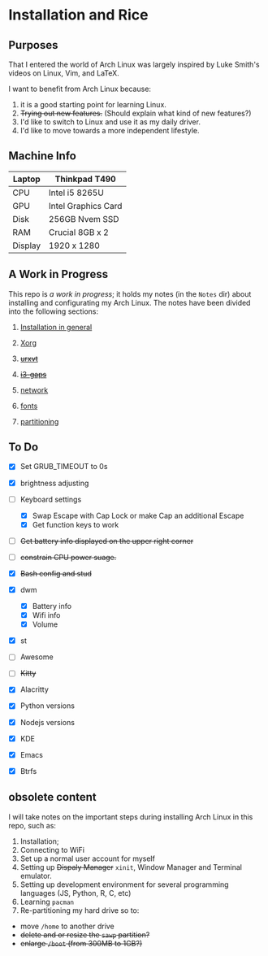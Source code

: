 # Installation and Rice

## Purposes
That I entered the world of Arch Linux was largely inspired by Luke Smith's videos on
Linux, Vim, and LaTeX. 

I want to benefit from Arch Linux because:
1. it is a good starting point for learning Linux.
2. ~~Trying out new features.~~ (Should explain what kind of new features?) 
3. I'd like to switch to Linux and use it as my daily driver.
4. I'd like to move towards a more independent lifestyle.

## Machine Info
|Laptop|Thinkpad T490|
|--|--|
|CPU|Intel i5 8265U|
|GPU|Intel Graphics Card|
|Disk|256GB Nvem SSD|
|RAM|Crucial 8GB x 2|
|Display|1920 x 1280|

## A Work in Progress
This repo is *a work in progress*; it holds my notes (in the `Notes` dir) about installing and configurating my Arch Linux. The notes have been divided into the following sections:
1. [Installation in general](https://github.com/Linerre/Arch/blob/master/Notes/00-installation.md)
2. [Xorg](https://github.com/Linerre/Arch/blob/master/Notes/01-xorg.md)
3. ~~[urxvt](https://github.com/Linerre/Arch/blob/master/Notes/02-urxvt.md)~~

4. ~~[i3-gaps](https://github.com/Linerre/Arch/blob/master/Notes/03-i3wm.md)~~
5. [network](https://github.com/Linerre/Arch/blob/master/Notes/04-network.md)
6. [fonts](https://github.com/Linerre/Arch/blob/master/Notes/05-fonts.md)
7. [partitioning](https://github.com/Linerre/Arch/blob/master/Notes/06-partitioning.md)

## To Do
- [x] Set GRUB_TIMEOUT to 0s
- [x] brightness adjusting
- [ ] Keyboard settings
  - [x] Swap Escape with Cap Lock or make Cap an additional Escape
  - [x] Get function keys to work
- [ ] ~~Get battery info displayed on the upper right corner~~
- [ ] ~~constrain CPU power suage.~~
- [x] ~~Bash config and stud~~
- [x] dwm
  - [x] Battery info
  - [x] Wifi info
  - [x] Volume
- [x] st
- [ ] Awesome
- [ ] ~~Kitty~~
- [X] Alacritty
- [x] Python versions
- [x] Nodejs versions
- [X] KDE
- [x] Emacs
- [X] Btrfs


## obsolete content
I will take notes on the important steps during installing Arch Linux in this repo, such as:
1. Installation;
2. Connecting to WiFi
3. Set up a normal user account for myself
4. Setting up ~~Dispaly Manager~~ `xinit`, Window Manager and Terminal emulator.
5. Setting up development environment for several programming languages (JS, Python, R, C, etc)
6. Learning `pacman`
7. Re-partitioning my hard drive so to:
  - move `/home` to another drive
  - ~~delete and or resize the `sawp` partition?~~
  - ~~enlarge `/boot` (from 300MB to 1GB?)~~

